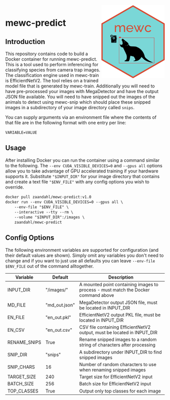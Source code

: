 <img src="mewc_logo_hex.png" alt="MEWC Hex Sticker" width="200" align="right"/>

# mewc-predict

## Introduction
This repository contains code to build a Docker container for running mewc-predict. This is a tool used to perform inferencing for classifying species from camera trap images. The classification engine used in mewc-train is EfficientNetV2. The tool relies on a trained model file that is generated by mewc-train. Additionally you will need to have pre-processed your images with MegaDetector and have the output JSON file available. You will need to have snipped out the images of the animals to detect using mewc-snip which should place these snipped images in a subdirectory of your image directory called `snips`.

You can supply arguments via an environment file where the contents of that file are in the following format with one entry per line:
```
VARIABLE=VALUE
```

## Usage

After installing Docker you can run the container using a command similar to the following. The `--env CUDA_VISIBLE_DEVICES=0` and `--gpus all` options allow you to take advantage of GPU accelerated training if your hardware supports it. Substitute `"$INPUT_DIR"` for your image directory that contains  and create a text file `"$ENV_FILE"` with any config options you wish to override. 

```
docker pull zaandahl/mewc-predict:v1.0
docker run --env CUDA_VISIBLE_DEVICES=0 --gpus all \ 
    --env-file "$ENV_FILE" \
    --interactive --tty --rm \
    --volume "$INPUT_DIR":/images \
    zaandahl/mewc-predict
```

## Config Options

The following environment variables are supported for configuration (and their default values are shown). Simply omit any variables you don't need to change and if you want to just use all defaults you can leave `--env-file $ENV_FILE` out of the command alltogether. 


| Variable | Default | Description |
| ---------|---------|------------ |
| INPUT_DIR | "/images/" | A mounted point containing images to process - must match the Docker command above |
| MD_FILE | "md_out.json" | MegaDetector output JSON file, must be located in INPUT_DIR |
| EN_FILE | "en_out.pkl" | EfficientNetV2 output PKL file, must be located in INPUT_DIR |
| EN_CSV | "en_out.csv" | CSV file containing EfficientNetV2 output, must be located in INPUT_DIR |
| RENAME_SNIPS | True | Rename snipped images to a random string of characters after processing |
| SNIP_DIR | "snips" | A subdirectory under INPUT_DIR to find snipped images |
| SNIP_CHARS | 16 | Number of random characters to use when renaming snipped images |
| TARGET_SIZE | 240 | Target size for EfficientNetV2 input |
| BATCH_SIZE | 256 | Batch size for EfficientNetV2 input |
| TOP_CLASSES | True | Output only top classes for each image |

